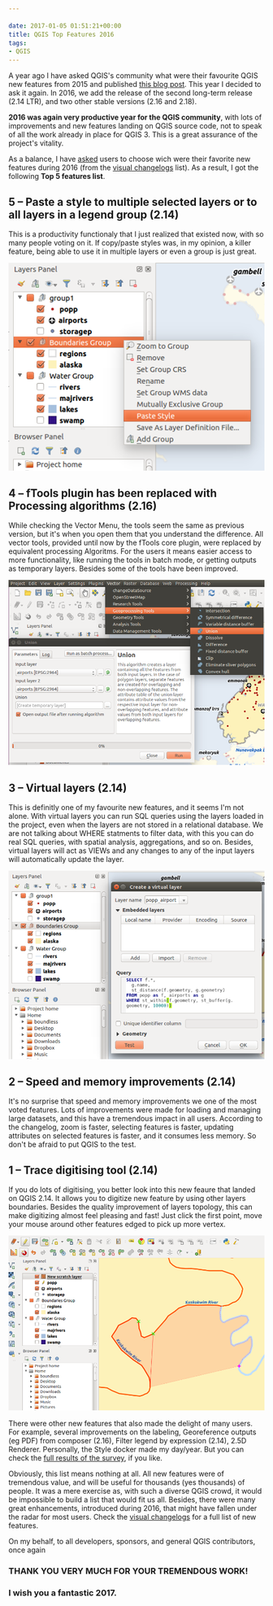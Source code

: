```yaml
---

date: 2017-01-05 01:51:21+00:00
title: QGIS Top Features 2016
tags:
- QGIS
---
```


A year ago I have asked QGIS's community what were their favourite QGIS new features from 2015 and published [this blog post](https://gisunchained.wordpress.com/2016/01/01/qgis-top-features-2015/). This year I decided to ask it again. In 2016, we add the release of the second long-term release (2.14 LTR), and two other stable versions (2.16 and 2.18).

**2016 was again very productive year for the QGIS community**, with lots of improvements and new features landing on QGIS source code, not to speak of all the work already in place for QGIS 3. This is a great assurance of the project's vitality.

As a balance, I have [asked](https://senhorneto.typeform.com/to/iEeJye) users to choose wich were their favorite new features during 2016 (from the [visual changelogs](https://www.qgis.org/en/site/forusers/visualchangelogs.html) list). As a result, I got the following **Top 5 features list**.


## 5 – Paste a style to multiple selected layers or to all layers in a legend group (2.14)


This is a productivity functionaly that I just realized that existed now, with so many people voting on it. If copy/paste styles was, in my opinion, a killer feature, being able to use it in multiple layers or even a group is just great.

![screenshot-from-2017-01-05-00-25-39](/images/2017/01/screenshot-from-2017-01-05-00-25-39.png)






## 4 – fTools plugin has been replaced with Processing algorithms (2.16)


While checking the Vector Menu, the tools seem the same as previous version, but it's when you open them that you understand the difference. All vector tools, provided until now by the fTools core plugin, were replaced by equivalent processing Algoritms. For the users it means easier access to more functionality, like running the tools in batch mode, or getting outputs as temporary layers. Besides some of the tools have been improved.

![screenshot-from-2017-01-05-00-54-17](/images/2017/01/screenshot-from-2017-01-05-00-54-17.png)





## 3 – Virtual layers (2.14)


This is definitly one of my favourite new features, and it seems I'm not alone. With virtual layers you can run SQL queries using the layers loaded in the project, even when the layers are not stored in a relational database. We are not talking about WHERE statments to filter data, with this you can do real SQL queries, with spatial analysis, aggregations, and so on. Besides, virtual layers will act as VIEWs and any changes to any of the input layers will automatically update the layer.

![Screenshot from 2017-01-05 01-12-10.png](/images/2017/01/screenshot-from-2017-01-05-01-12-10.png)



## 2 – Speed and memory improvements (2.14)


It's no surprise that speed and memory improvements we one of the most voted features. Lots of improvements were made for loading and managing large datasets, and this have a tremendous impact in all users. According to the changelog, zoom is faster, selecting features is faster, updating attributes on selected features is faster, and it consumes less memory. So don't be afraid to put QGIS to the test.


## 1 – Trace digitising tool (2.14)


If you do lots of digitising, you better look into this new feaure that landed on QGIS 2.14. It allows you to digitize new feature by using other layers boundaries. Besides the quality improvement of layers topology, this can make digitizing almost feel pleasing and fast! Just click the first point, move your mouse around other features edged to pick up more vertex.

![screenshot-from-2017-01-05-01-42-33](/images/2017/01/screenshot-from-2017-01-05-01-42-33.png)




There were other new features that also made the delight of many users. For example, several improvements on the labeling, Georeference outputs (eg PDF) from composer (2.16), Filter legend by expression (2.14), 2.5D Renderer. Personally, the Style docker made my day/year. But you can check the [full results of the survey](https://senhorneto.typeform.com/report/iEeJye/XC7D), if you like.

Obviously, this list means nothing at all. All new features were of tremendous value, and will be useful for thousands (yes thousands) of people. It was a mere exercise as, with such a diverse QGIS crowd, it would be impossible to build a list that would fit us all. Besides, there were many great enhancements, introduced during 2016, that might have fallen under the radar for most users. Check the [visual changelogs](https://www.qgis.org/en/site/forusers/visualchangelogs.html) for a full list of new features.


On my behalf, to all developers, sponsors, and general QGIS contributors, once again





### THANK YOU VERY MUCH FOR YOUR TREMENDOUS WORK!




### I wish you a fantastic 2017.

